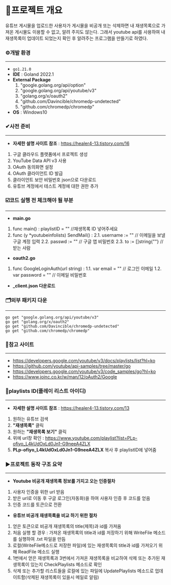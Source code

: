 # 🔎프로젝트 개요
유튜브 게시물을 업로드한 사용자가 게시물을 비공개 또는 삭제하면 내 재생목록으로 가져온 게시물도 이용할 수 없고, 알려 주지도 않는다.
그래서 youtube api를 사용하여 내 재생목록이 업데이트 되었는지 확인 후 알려주는 프로그램을 만들기로 하였다.

### ⚙개발 환경
***
- `go1.21.0`
- **IDE** : Goland 2022.1
- **External Package**
  1. "google.golang.org/api/option"
  2. "google.golang.org/api/youtube/v3"
  3. "golang.org/x/oauth2"
  4. "github.com/Davincible/chromedp-undetected"
  5. "github.com/chromedp/chromedp"
- **OS** : Windows10

### ✔사전 준비
***
- **자세한 설명 사이트 참조** : https://healer4-13.tistory.com/16
1. 구글 클라우드 플랫폼에서 프로젝트 생성
2. YouTube Data API v3 사용
3. OAuth 동의화면 설정
4. OAuth 클라이언트 ID 발급
5. 클라이언트 보안 비밀번호 json으로 다운로드
6. 유튜브 계정에서 테스트 계정에 대한 권한 추가

### ☑️코드 실행 전 체크해야 될 부분
***
- **main.go**
1. func main() : playlistID = ""             //재생목록 ID 넣어주세요
2. func (y *youtubeinfolists) SendMail() :
   2.1. username := ""                       // 이메일을 보낼 구글 계정 입력
   2.2. passwd := ""                         // 구글 앱 비밀번호
   2.3. to := []string{""}                   //받는 사람
- **oauth2.go**
1. func GoogleLoginAuth(url string) :
   1.1. var email = ""                       // 로그인 이메일
   1.2. var password = ""                    // 이메일 비밀번호
- **_client.json 다운로드**
  
### 🗂외부 패키지 다운
***

    go get "google.golang.org/api/youtube/v3"
    go get "golang.org/x/oauth2"
    go get "github.com/Davincible/chromedp-undetected"
    go get "github.com/chromedp/chromedp"

### 📃참고 사이트
***
- https://developers.google.com/youtube/v3/docs/playlists/list?hl=ko
- https://github.com/youtube/api-samples/tree/master/go
- https://developers.google.com/youtube/v3/code_samples/go?hl=ko
- https://www.joinc.co.kr/w/man/12/oAuth2/Google

### 🔑playlists ID(플레이 리스트 아이디)
***
- **자세한 설명 사이트 참조** : https://healer4-13.tistory.com/13
1. 원하는 유튜브 검색
2. **"재생목록"** 클릭
3. 원하는 **"재생목록 보기"** 클릭
4. 위에 url창 확인 : https://www.youtube.com/playlist?list=PLp-ofiyo_L4kUdOxLd0Jn1-G9neeA4ZLX
5. **PLp-ofiyo_L4kUdOxLd0Jn1-G9neeA4ZLX** 복사 후 playlistID에 넣어줌

### ▶프로젝트 동작 구조 요약
***
- **Youtube 비공개 재생목록 정보를 가지고 오는 인증절차**
1. 사용자 인증을 위한 url 받음
2. 받은 url로 이동 후 구글 로그인(자동화)을 하여 사용자 인증 후 코드를 얻음
3. 인증 코드를 토큰으로 전환
- **유튜브 비공개 재생목록을 비교 하기 위한 절차**
1. 얻은 토큰으로 비공개 재생목록의 title(제목)과 id를 가져옴
2. 처음 실행 할 경우 : 가져온 재생목록의 title과 id를 저장하기 위해 WriteFile 메소드를 실행하여 .txt 파일을 만듬
3. 로컬(WriteFile메소드로 저장한 파일)에 있는 재생목록의 title과 id를 가져오기 위해 ReadFile 메소드 실행
4. 1번에서 얻은 재생목록과 3번에서 가져온 재생목록을 비교하여 삭제 또는 추가된 재생목록이 있는지 CheckPlaylists 메소드로 확인
5. 삭제 또는 추가할 리스트들을 로컬에 있는 파일에 UpdatePlaylists 메소드로 업데이트함(삭제된 재생목록이 있을시 메일로 알림)
